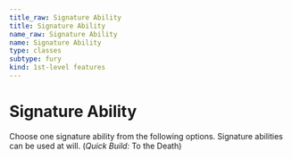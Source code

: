 ```yaml
---
title_raw: Signature Ability
title: Signature Ability
name_raw: Signature Ability
name: Signature Ability
type: classes
subtype: fury
kind: 1st-level features
---
```


# Signature Ability

Choose one signature ability from the following options. Signature abilities can be used at will. (*Quick Build:* To the Death)
